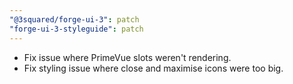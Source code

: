 ```yaml
---
"@3squared/forge-ui-3": patch
"forge-ui-3-styleguide": patch
---
```


- Fix issue where PrimeVue slots weren't rendering.
- Fix styling issue where close and maximise icons were too big.
